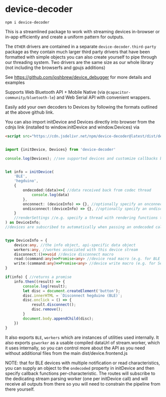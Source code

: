 # device-decoder

`npm i device-decoder`

This is a streamlined package to work with streaming devices in-browser or in-app efficiently and create a uniform pattern for outputs.

The `OTHER` drivers are contained in a separate `device-decoder.third-party` package as they contain much larger third party drivers that have been formatted with simple objects you can also create yourself to pipe through our threading system. Two drivers are the same size as our whole library (not including the browserfs and gpujs additions)

See https://github.com/joshbrew/device_debugger for more details and examples

Supports Web Bluetooth API + Mobile Native (via `@capacitor-community/bluetooth-le`) and Web Serial API with convenient wrappers.

Easily add your own decoders to Devices by following the formats outlined at the above github link.

You can also import initDevice and Devices directly into browser from the cdnjs link (installed to window.initDevice and window.Devices) via 
```html
<script src="https://cdn.jsdelivr.net/npm/device-decoder@latest/dist/device.frontend.js"></script>
```


```ts

import {initDevice, Devices} from 'device-decoder'

console.log(Devices); //see supported devices and customize callbacks before instantiating


let info = initDevice(
    'BLE', 
    'hegduino', 
    {
        ondecoded:(data)=>{ //data received back from codec thread
            console.log(data)
        },
        onconnect: (deviceInfo) => {}, //optionally specify an onconnect handler
        ondisconnect:(deviceInfo) => {}, //optionally specify an ondisconnect handler
    }
    //renderSettings //e.g. specify a thread with rendering functions that receives data directly from the decoder thread (no round trip to main thread)
) as DeviceInfo;
//devices are subscribed to automatically when passing an ondecoded callback or object e.g. with specifics for different BLE notifications


type DeviceInfo = {
    device:any, //the info object, api-specific data object
    workers:any, //workes associated with this device stream
    disconnect:()=>void //device disconnect macro
    read:(command:any)=>Promise<any> //device read macro (e.g. for BLE read characteristics),
    write:(command:any)=>Promise<any> //device write macro (e.g. for Serial commands or BLE write characteristics)
}

if(info) { //returns a promise
    info.then((result) => {
        console.log(result);
        let disc = document.createElement('button');
        disc.innerHTML = `Disconnect hegduino (BLE)`;
        disc.onclick = () => {
            result.disconnect();
            disc.remove();
        }
        document.body.appendChild(disc);
    })
}
```

It also exports `BLE`, `workers` which are instances of utilities used internally. It also exports `gsworker` as a usable compiled dataUrl of stream.worker, which it uses internally, so you can control more about the API as you need without additional files from the main dist/device.frontend.js 

NOTE: that for BLE devices with multiple notification or read characteristics, you can supply an object to the `ondecoded` property in initDevice and then specify callback functions per-characteristic. The routes will subscribe to the dedicating stream parsing worker (one per initDevice call) and will receive all outputs from there so you will need to constrain the pipeline from there yourself. 
